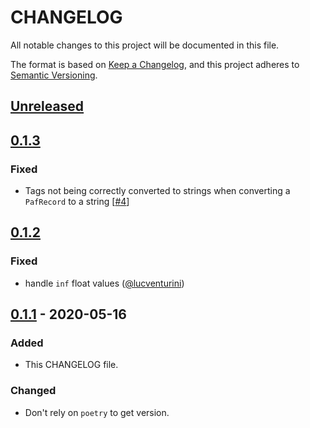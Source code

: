 # CHANGELOG

All notable changes to this project will be documented in this file.

The format is based on [Keep a Changelog](https://keepachangelog.com/en/1.0.0/), and
this project adheres to [Semantic Versioning](https://semver.org/spec/v2.0.0.html).

## [Unreleased]

## [0.1.3]

### Fixed

- Tags not being correctly converted to strings when converting a `PafRecord` to a
  string [[#4][4]]

## [0.1.2]

### Fixed

- handle `inf` float values ([@lucventurini](https://github.com/lucventurini))

## [0.1.1] - 2020-05-16

### Added

- This CHANGELOG file.

### Changed

- Don't rely on `poetry` to get version.

[0.1.1]: https://github.com/mbhall88/pafpy/releases/tag/0.1.1
[0.1.2]: https://github.com/mbhall88/pafpy/releases/tag/0.1.2
[0.1.3]: https://github.com/mbhall88/pafpy/releases/tag/0.1.3
[4]: https://github.com/mbhall88/pafpy/issues/4
[Unreleased]: https://github.com/snakemake/snakefmt/compare/0.1.3...HEAD

